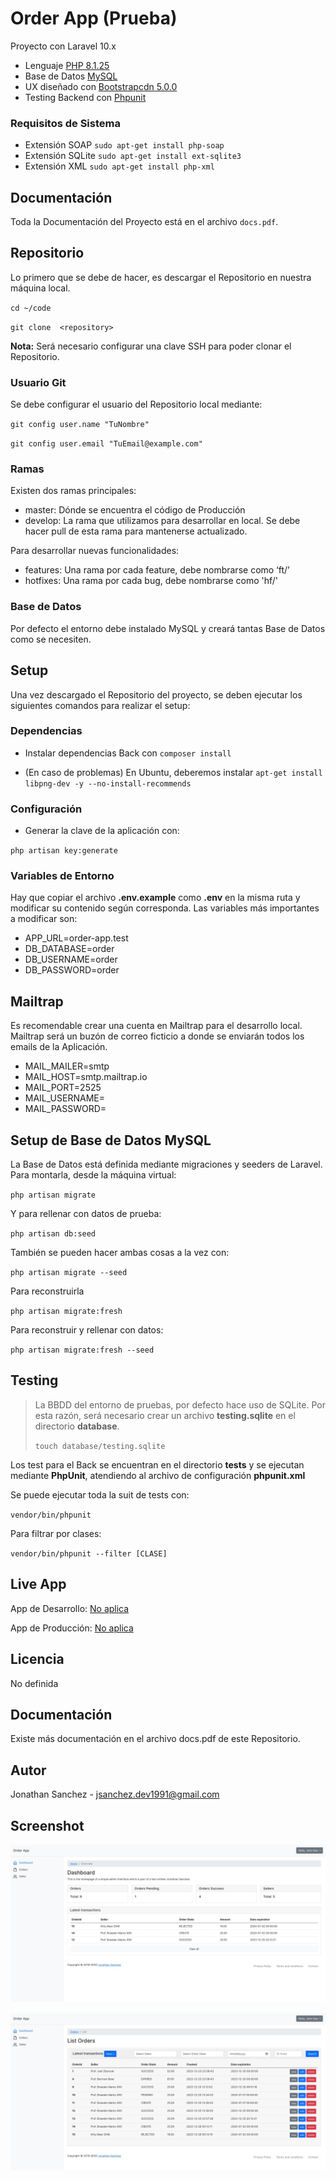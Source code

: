 # Order App (Prueba)

Proyecto con Laravel 10.x

- Lenguaje [PHP 8.1.25](https://www.php.net/)
- Base de Datos [MySQL](https://www.mysql.com/)
- UX diseñado con [Bootstrapcdn 5.0.0](https://stackpath.bootstrapcdn.com/bootstrap/5.0.0-alpha1/css/bootstrap.min.css/)
- Testing Backend con [Phpunit](https://phpunit.de/)

### Requisitos de Sistema
- Extensión SOAP `sudo apt-get install php-soap`
- Extensión SQLite `sudo apt-get install ext-sqlite3`
- Extensión XML `sudo apt-get install php-xml`

## Documentación
Toda la Documentación del Proyecto está en el archivo `docs.pdf`.

## Repositorio
Lo primero que se debe de hacer, es descargar el Repositorio en nuestra máquina local.

`cd ~/code`

`git clone  <repository>`

**Nota:** Será necesario configurar una clave SSH para poder clonar el Repositorio.

### Usuario Git
Se debe configurar el usuario del Repositorio local mediante:

`git config user.name "TuNombre"`

`git config user.email "TuEmail@example.com"`

### Ramas
Existen dos ramas principales:

- master: Dónde se encuentra el código de Producción
- develop: La rama que utilizamos para desarrollar en local. Se debe hacer pull de esta rama para mantenerse actualizado.

Para desarrollar nuevas funcionalidades:

- features: Una rama por cada feature, debe nombrarse como ‘ft/<nombre>’
- hotfixes: Una rama por cada bug, debe nombrarse como 'hf/<nombre>'

### Base de Datos
Por defecto el entorno debe instalado MySQL y creará tantas Base de Datos como se necesiten.

## Setup
Una vez descargado el Repositorio del proyecto, se deben ejecutar los siguientes comandos para realizar el setup:

### Dependencias
 
- Instalar dependencias Back con `composer install`

- (En caso de problemas) En Ubuntu, deberemos instalar `apt-get install libpng-dev -y --no-install-recommends`

### Configuración

- Generar la clave de la aplicación con:

 `php artisan key:generate`

### Variables de Entorno

Hay que copiar el archivo **.env.example** como **.env** en la misma ruta y modificar su contenido
según corresponda. Las variables más importantes a modificar son:

- APP_URL=order-app.test
- DB_DATABASE=order
- DB_USERNAME=order
- DB_PASSWORD=order

## Mailtrap
Es recomendable crear una cuenta en Mailtrap para el desarrollo local. Mailtrap será un buzón de correo ficticio a donde
se enviarán todos los emails de la Aplicación.

- MAIL_MAILER=smtp
- MAIL_HOST=smtp.mailtrap.io
- MAIL_PORT=2525
- MAIL_USERNAME=
- MAIL_PASSWORD=

## Setup de Base de Datos MySQL
La Base de Datos está definida mediante migraciones y seeders de Laravel. Para montarla, desde la máquina virtual:

`php artisan migrate`

Y para rellenar con datos de prueba:

`php artisan db:seed` 

También se pueden hacer ambas cosas a la vez con:

`php artisan migrate --seed`

Para reconstruirla

`php artisan migrate:fresh`

Para reconstruir y rellenar con datos:

`php artisan migrate:fresh --seed`

## Testing

>La BBDD del entorno de pruebas, por defecto hace uso de SQLite.
Por esta razón, será necesario crear un archivo **testing.sqlite** en el directorio **database**.
>
> `touch database/testing.sqlite`

Los test para el Back se encuentran en el directorio __tests__ y se ejecutan mediante **PhpUnit**, 
atendiendo al archivo de configuración **phpunit.xml**

Se puede ejecutar toda la suit de tests con:
 
 `vendor/bin/phpunit`
 
 Para filtrar por clases:
 
 `vendor/bin/phpunit --filter [CLASE]`

## Live App
App de Desarrollo: [No aplica](https://jonsanchezr.github.io/)

App de Producción: [No aplica](https://jonsanchezr.github.io/)

## Licencia
No definida

## Documentación
Existe más documentación en el archivo docs.pdf de este Repositorio.

## Autor
Jonathan Sanchez - jsanchez.dev1991@gmail.com

## Screenshot
[![screenshot-1](https://raw.githubusercontent.com/jonsanchezr/order-app-prueba/main/screenshot-1.jpeg "screenshot-1")](https://raw.githubusercontent.com/jonsanchezr/order-app-prueba/main/screenshot-1.jpeg "screenshot-1")

[![screenshot-2](https://raw.githubusercontent.com/jonsanchezr/order-app-prueba/main/screenshot-2.jpeg "screenshot-2")](https://raw.githubusercontent.com/jonsanchezr/order-app-prueba/main/screenshot-2.jpeg "screenshot-2")
